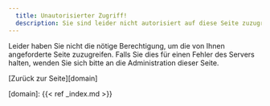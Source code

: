 ```yaml
---
  title: Unautorisierter Zugriff!
  description: Sie sind leider nicht autorisiert auf diese Seite zuzugreifen.
---
```


Leider haben Sie nicht die nötige Berechtigung, um die von Ihnen
angeforderte Seite zuzugreifen. Falls Sie dies für einen Fehler des
Servers halten, wenden Sie sich bitte an die Administration dieser Seite.

[Zurück zur Seite][domain]

[domain]: {{< ref _index.md >}}
